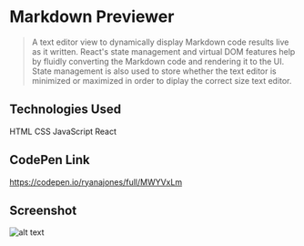# Markdown Previewer

> A text editor view to dynamically display Markdown code results live as it written. React's state management and virtual DOM features help by fluidly converting the Markdown code and rendering it to the UI. State management is also used to store whether the text editor is minimized or maximized in order to diplay the correct size text editor.

## Technologies Used

HTML CSS JavaScript React

## CodePen Link

https://codepen.io/ryanajones/full/MWYVxLm

## Screenshot

![alt text](https://i.imgur.com/oH0xiUY.png)

